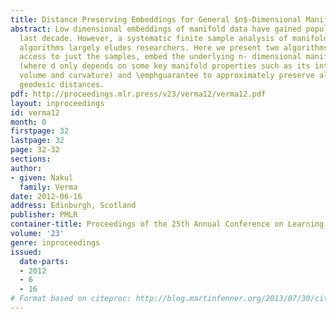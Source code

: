 ```yaml
---
title: Distance Preserving Embeddings for General $n$-Dimensional Manifolds
abstract: Low dimensional embeddings of manifold data have gained popularity in the
  last decade. However, a systematic finite sample analysis of manifold embedding
  algorithms largely eludes researchers. Here we present two algorithms that, given
  access to just the samples, embed the underlying n- dimensional manifold into R^d
  (where d only depends on some key manifold properties such as its intrinsic dimension,
  volume and curvature) and \emphguarantee to approximately preserve all interpoint
  geodesic distances.
pdf: http://proceedings.mlr.press/v23/verma12/verma12.pdf
layout: inproceedings
id: verma12
month: 0
firstpage: 32
lastpage: 32
page: 32-32
sections: 
author:
- given: Nakul
  family: Verma
date: 2012-06-16
address: Edinburgh, Scotland
publisher: PMLR
container-title: Proceedings of the 25th Annual Conference on Learning Theory
volume: '23'
genre: inproceedings
issued:
  date-parts:
  - 2012
  - 6
  - 16
# Format based on citeproc: http://blog.martinfenner.org/2013/07/30/citeproc-yaml-for-bibliographies/
---
```

